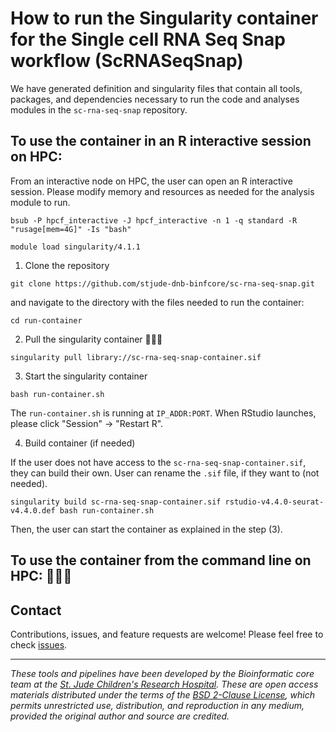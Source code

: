 # How to run the Singularity container for the Single cell RNA Seq Snap workflow (ScRNASeqSnap)

We have generated definition and singularity files that contain all tools, packages, and dependencies necessary to run the code and analyses modules in the `sc-rna-seq-snap` repository. 


## To use the container in an R interactive session on HPC:

From an interactive node on HPC, the user can open an R interactive session. Please modify memory and resources as needed for the analysis module to run.
```
bsub -P hpcf_interactive -J hpcf_interactive -n 1 -q standard -R "rusage[mem=4G]" -Is "bash"
```

```
module load singularity/4.1.1
```


1. Clone the repository
```
git clone https://github.com/stjude-dnb-binfcore/sc-rna-seq-snap.git
```

and navigate to the directory with the files needed to run the container:
```
cd run-container
```


2. Pull the singularity container 🚧🚧🚧
```
singularity pull library://sc-rna-seq-snap-container.sif
```


3. Start the singularity container
```
bash run-container.sh
```

The `run-container.sh` is running at `IP_ADDR:PORT`. When RStudio launches, please click "Session" -> "Restart R".


4. Build container (if needed)

If the user does not have access to the `sc-rna-seq-snap-container.sif`, they can build their own. 
User can rename the `.sif` file, if they want to (not needed).
```
singularity build sc-rna-seq-snap-container.sif rstudio-v4.4.0-seurat-v4.4.0.def bash run-container.sh
```

Then, the user can start the container as explained in the step (3).


## To use the container from the command line on HPC: 🚧🚧🚧






## Contact

Contributions, issues, and feature requests are welcome! Please feel free to check [issues](https://github.com/stjude-dnb-binfcore/sc-rna-seq-snap/issues).

---

*These tools and pipelines have been developed by the Bioinformatic core team at the [St. Jude Children's Research Hospital](https://www.stjude.org/). These are open access materials distributed under the terms of the [BSD 2-Clause License](https://opensource.org/license/bsd-2-clause), which permits unrestricted use, distribution, and reproduction in any medium, provided the original author and source are credited.*
